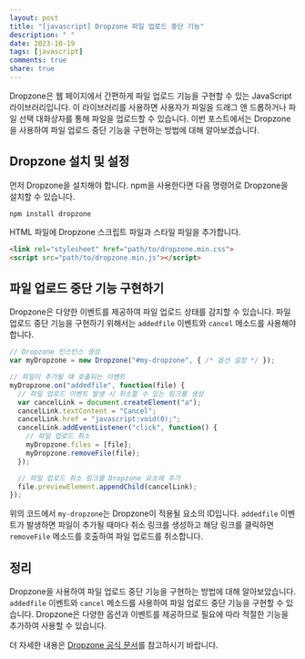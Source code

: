 ```yaml
---
layout: post
title: "[javascript] Dropzone 파일 업로드 중단 기능"
description: " "
date: 2023-10-19
tags: [javascript]
comments: true
share: true
---
```


Dropzone은 웹 페이지에서 간편하게 파일 업로드 기능을 구현할 수 있는 JavaScript 라이브러리입니다. 이 라이브러리를 사용하면 사용자가 파일을 드래그 앤 드롭하거나 파일 선택 대화상자를 통해 파일을 업로드할 수 있습니다. 이번 포스트에서는 Dropzone을 사용하여 파일 업로드 중단 기능을 구현하는 방법에 대해 알아보겠습니다.

## Dropzone 설치 및 설정

먼저 Dropzone을 설치해야 합니다. npm을 사용한다면 다음 명령어로 Dropzone을 설치할 수 있습니다.

```
npm install dropzone
```

HTML 파일에 Dropzone 스크립트 파일과 스타일 파일을 추가합니다.

```html
<link rel="stylesheet" href="path/to/dropzone.min.css">
<script src="path/to/dropzone.min.js"></script>
```

## 파일 업로드 중단 기능 구현하기

Dropzone은 다양한 이벤트를 제공하여 파일 업로드 상태를 감지할 수 있습니다. 파일 업로드 중단 기능을 구현하기 위해서는 `addedfile` 이벤트와 `cancel` 메소드를 사용해야 합니다.

```javascript
// Dropzone 인스턴스 생성
var myDropzone = new Dropzone("#my-dropzone", { /* 옵션 설정 */ });

// 파일이 추가될 때 호출되는 이벤트
myDropzone.on("addedfile", function(file) {
  // 파일 업로드 이벤트 발생 시 취소할 수 있는 링크를 생성
  var cancelLink = document.createElement("a");
  cancelLink.textContent = "Cancel";
  cancelLink.href = "javascript:void(0);";
  cancelLink.addEventListener("click", function() {
    // 파일 업로드 취소
    myDropzone.files = [file];
    myDropzone.removeFile(file);
  });

  // 파일 업로드 취소 링크를 Dropzone 요소에 추가
  file.previewElement.appendChild(cancelLink);
});
```

위의 코드에서 `my-dropzone`는 Dropzone이 적용될 요소의 ID입니다. `addedfile` 이벤트가 발생하면 파일이 추가될 때마다 취소 링크를 생성하고 해당 링크를 클릭하면 `removeFile` 메소드를 호출하여 파일 업로드를 취소합니다.

## 정리

Dropzone을 사용하여 파일 업로드 중단 기능을 구현하는 방법에 대해 알아보았습니다. `addedfile` 이벤트와 `cancel` 메소드를 사용하여 파일 업로드 중단 기능을 구현할 수 있습니다. Dropzone은 다양한 옵션과 이벤트를 제공하므로 필요에 따라 적절한 기능을 추가하여 사용할 수 있습니다.

더 자세한 내용은 [Dropzone 공식 문서](https://www.dropzonejs.com/)를 참고하시기 바랍니다.